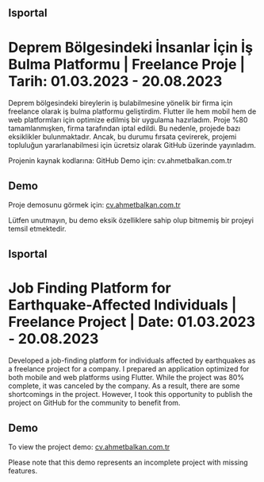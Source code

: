 ## Isportal

# Deprem Bölgesindeki İnsanlar İçin İş Bulma Platformu | Freelance Proje | Tarih: 01.03.2023 - 20.08.2023

Deprem bölgesindeki bireylerin iş bulabilmesine yönelik bir firma için freelance olarak iş bulma platformu geliştirdim. Flutter ile hem mobil hem de web platformları için optimize edilmiş bir uygulama hazırladım. Proje %80 tamamlanmışken, firma tarafından iptal edildi. Bu nedenle, projede bazı eksiklikler bulunmaktadır. Ancak, bu durumu fırsata çevirerek, projemi topluluğun yararlanabilmesi için ücretsiz olarak GitHub üzerinde yayınladım.

Projenin kaynak kodlarına: GitHub
Demo için: cv.ahmetbalkan.com.tr

## Demo
Proje demosunu görmek için: [cv.ahmetbalkan.com.tr](http://cv.ahmetbalkan.com.tr)

Lütfen unutmayın, bu demo eksik özelliklere sahip olup bitmemiş bir projeyi temsil etmektedir.

###
## Isportal

# Job Finding Platform for Earthquake-Affected Individuals | Freelance Project | Date: 01.03.2023 - 20.08.2023

Developed a job-finding platform for individuals affected by earthquakes as a freelance project for a company. I prepared an application optimized for both mobile and web platforms using Flutter. While the project was 80% complete, it was canceled by the company. As a result, there are some shortcomings in the project. However, I took this opportunity to publish the project on GitHub for the community to benefit from.

## Demo
To view the project demo: [cv.ahmetbalkan.com.tr](http://cv.ahmetbalkan.com.tr)

Please note that this demo represents an incomplete project with missing features.
